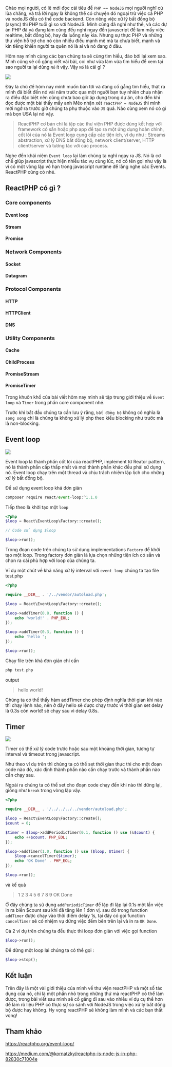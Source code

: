 Chào mọi người, có lẽ mới đọc cái tiêu đề `PHP == NodeJS` mọi người nghĩ cú lừa chăng, và trả lời ngay là không thể có chuyện đó ngoại trừ việc cả PHP và nodeJS đều có thể code backend. Còn riêng việc xử lý bất đồng bộ (async) thì PHP tuổi gì so với NodeJS. Mình cũng đã nghĩ như thế, và các dự án PHP đã và đang làm cũng đều nghĩ ngay đến javascript để làm mấy việc realtime, bất đồng bộ, hay đa luồng này kia. Nhưng sự thực PHP và những thư viện hỗ trợ cho nó còn nhiều điều mạnh mẽ mà ta chưa biết, mạnh và kín tiếng khiến người ta quên nó là ai và nó đang ở đâu.

Hôm nay mình cùng các bạn chúng ta sẽ cùng tìm hiểu, đào bới lại xem sao. Mình cũng sẽ cố gắng viết vài bài, coi như vừa làm vừa tìm hiểu để xem tại sao người ta lại dùng `Nó` ít vậy. Vậy  `Nó` là cái gì ?

![](https://images.viblo.asia/9af689e8-9881-4834-af1b-813ff57428a1.png)

Đây là chủ đề hôm nay mình muốn bàn tới và đang cố gắng tìm hiểu, thật ra mình đã biết đến nó vài năm trước qua một người bạn tuy nhiên chưa nhận ra điều đặc biệt nên cũng chưa bao giờ áp dụng trong dự án, cho đến khi đọc được một bài thấy mấy anh Mẽo nhận xét `reactPHP = NodeJS` thì mình mới ngớ ra trước giờ chúng ta phụ thuộc vào `JS` quá. Nào cùng xem nó có gì mà bọn USA lại nó vậy.

> ReactPHP cơ bản chỉ là tập các thư viện PHP được dùng kết hợp với framework có sẵn hoặc php app để tạo ra một ứng dụng hoàn chỉnh, cốt lõi của nó là Event loop cung cấp các tiện ích, ví dụ như : Streams abstraction, xử lý DNS bất đồng bộ, network client/server, HTTP client/server và tương tác với các process.
> 

Nghe đến khái niệm `Event loop` lại làm chúng ta nghĩ ngay ra JS. Nó là cơ chế giúp javascript thực hiện nhiều tác vụ cùng lúc, nó có tên gọi như vậy là vì có một vòng lặp vô hạn trong javascript runtime để lắng nghe các Events. ReactPHP cũng có nhé.
## ReactPHP có gì ?
### Core components
#### Event loop
#### Stream
#### Promise
### Network Components
#### Socket
#### Datagram
### Protocol Components
#### HTTP
#### HTTPClient
#### DNS
### Utility Components
#### Cache
#### ChildProcess
#### PromiseStream
#### PromiseTimer

Trong khuôn khổ của bài viết hôm nay mình sẽ tập trung giới thiệu về `Event loop` và `Timer` trong phần core component nhé.

Trước khi bắt đầu chúng ta cần lưu ý rằng, `bất đồng bộ` không có nghĩa là `song song` chỉ là chúng ta không xử lý php theo kiểu blocking như trước mà là non-blocking.
## Event loop

![](https://images.viblo.asia/7cd19c4b-ac14-49d3-8a68-b939bd795e4f.jpg)

Event loop là thành phần cốt lõi của reactPHP, implement từ Reator pattern, nó là thành phần cấp thấp nhất và mọi thành phần khác đều phải sử dụng nó. Event loop chạy trên một thread và chịu trách nhiệm lập lịch cho những xử lý bất đồng bộ.

Để sử dụng event loop khá đơn giản
```javascript
composer require react/event-loop:^1.1.0
```

Tiếp theo là khởi tạo một `loop`
```PHP
<?php
$loop = React\EventLoop\Factory::create();

// Code sử dụng $loop

$loop->run();
```
Trong đoạn code trên chúng ta sử dụng implementations `Factory` để khởi tạo một loop. Trong factory đơn giản là lựa chọn những tiện ích có sẵn và chọn ra cái phù hợp với loop của chúng ta.

Ví dụ một chút về khả năng xử lý interval với `event loop` chúng ta tạo file test.php
```php
<?php

require __DIR__ . '/../vendor/autoload.php';

$loop = React\EventLoop\Factory::create();

$loop->addTimer(0.8, function () {
    echo 'world!' . PHP_EOL;
});

$loop->addTimer(0.3, function () {
    echo 'hello ';
});

$loop->run();
```

Chạy file trên khá đơn giản chỉ cần 
```php
php test.php
```
output
> hello world!

Chúng ta có thể thấy hàm addTimer cho phép định nghĩa thời gian khi nào thì chạy lệnh nào, nên ở đây hello sẽ được chạy trước vì thời gian set delay là 0.3s còn world! sẽ chạy sau vì delay 0.8s.
## Timer
![](https://images.viblo.asia/0940bde8-3ed7-4f8a-8e2e-dbea27c5338f.jpg)

Timer có thể xử lý code trước hoặc sau một khoảng thời gian, tương tự interval và timeout trong javascript. 

Như theo ví dụ trên thì chúng ta có thể set thời gian thực thi cho một đoạn code nào đó, xác định thành phần nào cần chạy trước và thành phần nào cần chạy sau.

Ngoài ra chúng ta có thể set cho đoạn code chạy đến khi nào thì dừng lại, giống như `break` trong vòng lặp vậy.
```php
<?php

require __DIR__ . '/../../../../vendor/autoload.php';

$loop = React\EventLoop\Factory::create();
$count = 0;

$timer = $loop->addPeriodicTimer(0.1, function () use (&$count) {
    echo ++$count. PHP_EOL;
});

$loop->addTimer(1.0, function () use ($loop, $timer) {
    $loop->cancelTimer($timer);
    echo 'OK Done' . PHP_EOL;
});

$loop->run();

```
và kế quả 
> 1
2
3
4
5
6
7
8
9
OK Done
>

Ở đây chúng ta sử dụng `addPeriodicTimer` để lặp đi lặp lại 0.1s một lần việc in ra biến $count sau khi đã tăng lên 1 đơn vị. sau đó trong function `addTimer` được chạy vào thời điểm delay 1s, tại đây có gọi function `cancelTimer` sẽ có nhiệm vụ dừng việc đếm bên trên lại và in ra `OK Done`.

Cả 2  ví dụ trên chúng ta đều thực thi loop đơn giản với việc gọi function 
```php
$loop->run();
```

Để dừng một loop lại chúng ta có thể gọi :
```php
$loop->stop();
```

## Kết luận
Trên đây là một vài giới thiệu của mình về thư viện reactPHP và một số tác dụng của nó, chỉ là một phần nhỏ trong những thứ mà reactPHP có thể làm được, trong bài viết sau mình sẽ cố gắng đi sau vào nhiều ví dụ cụ thể hơn để làm rõ liệu PHP có thực sự so sánh với NodeJS trong việc xử lý bất đồng bộ được hay không. Hy vọng reactPHP sẽ không làm mình và các bạn thất vọng!

## Tham khảo
https://reactphp.org/event-loop/

https://medium.com/@kornatzky/reactphp-is-node-js-in-php-82830c71004e